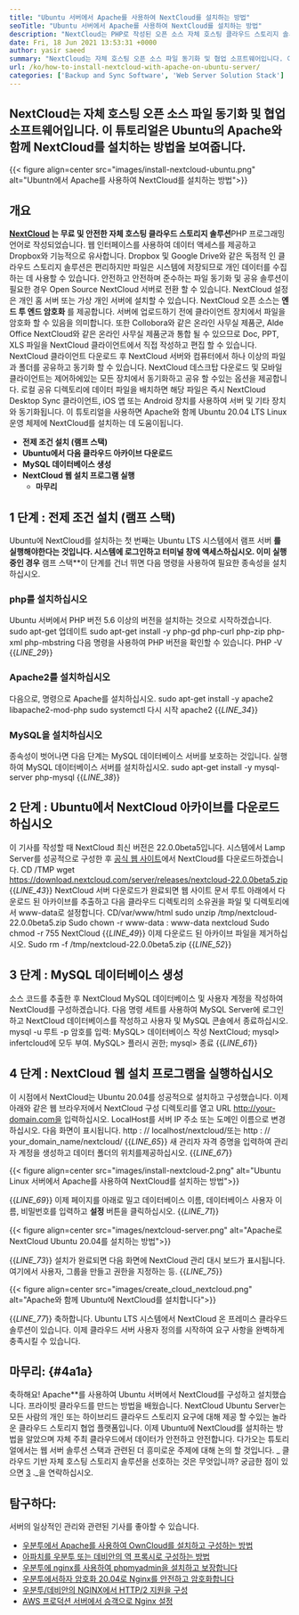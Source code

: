 ```yaml
---
title: "Ubuntu 서버에서 Apache를 사용하여 NextCloud를 설치하는 방법" 
seoTitle: "Ubuntu 서버에서 Apache를 사용하여 NextCloud를 설치하는 방법" 
description: "NextCloud는 PHP로 작성된 오픈 소스 자체 호스팅 클라우드 스토리지 솔루션입니다. 이 기사는 Ubuntu의 Apache와 함께 NextCloud를 설치하는 방법을 보여줍니다." 
date: Fri, 18 Jun 2021 13:53:31 +0000
author: yasir saeed
summary: "NextCloud는 자체 호스팅 오픈 소스 파일 동기화 및 협업 소프트웨어입니다. 이 튜토리얼은 Ubuntu의 Apache와 함께 NextCloud를 설치하는 방법을 보여줍니다." 
url: /ko/how-to-install-nextcloud-with-apache-on-ubuntu-server/
categories: ['Backup and Sync Software', 'Web Server Solution Stack']
---
```


## NextCloud는 자체 호스팅 오픈 소스 파일 동기화 및 협업 소프트웨어입니다. 이 튜토리얼은 Ubuntu의 Apache와 함께 NextCloud를 설치하는 방법을 보여줍니다.

{{< figure align=center src="images/install-nextcloud-ubuntu.png" alt="Ubuntn에서 Apache를 사용하여 NextCloud를 설치하는 방법">}}


## **개요** 
**[NextCloud][1] **는 무료 및 안전한** 자체 호스팅 클라우드 스토리지 솔루션**PHP 프로그래밍 언어로 작성되었습니다. 웹 인터페이스를 사용하여 데이터 액세스를 제공하고 Dropbox와 기능적으로 유사합니다. Dropbox 및 Google Drive와 같은 독점적 인 클라우드 스토리지 솔루션은 편리하지만 파일은 시스템에 저장되므로 개인 데이터를 수집하는 데 사용할 수 있습니다. 안전하고 안전하며 준수하는 파일 동기화 및 공유 솔루션이 필요한 경우 Open Source NextCloud 서버로 전환 할 수 있습니다. NextCloud 설정은 개인 홈 서버 또는 가상 개인 서버에 설치할 수 있습니다.
NextCloud 오픈 소스는 **엔드 투 엔드 암호화** 를 제공합니다. 서버에 업로드하기 전에 클라이언트 장치에서 파일을 암호화 할 수 있음을 의미합니다. 또한 Collobora와 같은 온라인 사무실 제품군, Alde Office NextCloud와 같은 온라인 사무실 제품군과 통합 될 수 있으므로 Doc, PPT, XLS 파일을 NextCloud 클라이언트에서 직접 작성하고 편집 할 수 있습니다. NextCloud 클라이언트 다운로드 후 NextCloud 서버와 컴퓨터에서 하나 이상의 파일과 폴더를 공유하고 동기화 할 수 있습니다. NextCloud 데스크탑 다운로드 및 모바일 클라이언트는 제어하에있는 모든 장치에서 동기화하고 공유 할 수있는 옵션을 제공합니다. 로컬 공유 디렉토리에 데이터 파일을 배치하면 해당 파일은 즉시 NextCloud Desktop Sync 클라이언트, iOS 앱 또는 Android 장치를 사용하여 서버 및 기타 장치와 동기화됩니다.
이 튜토리얼을 사용하면 Apache와 함께 Ubuntu 20.04 LTS Linux 운영 체제에 NextCloud를 설치하는 데 도움이됩니다.
* **전제 조건 설치 (램프 스택)** 
* **Ubuntu에서 다음 클라우드 아카이브 다운로드** 
* **MySQL 데이터베이스 생성** 
* **NextCloud 웹 설치 프로그램 실행** 
  * **마무리** 

## 1 단계 : 전제 조건 설치 (램프 스택)
Ubuntu에 NextCloud를 설치하는 첫 번째는 Ubuntu LTS 시스템에서 램프 서버 **를 실행해야한다는 것입니다. 시스템에 로그인하고 터미널 창에 액세스하십시오. 이미 실행중인 경우** 램프 스택**이 단계를 건너 뛰면 다음 명령을 사용하여 필요한 종속성을 설치하십시오.

### php를 설치하십시오
Ubuntu 서버에서 PHP 버전 5.6 이상의 버전을 설치하는 것으로 시작하겠습니다.
sudo apt-get 업데이트
sudo apt-get install -y php-gd php-curl php-zip php-xml php-mbstring
다음 명령을 사용하여 PHP 버전을 확인할 수 있습니다.
PHP -V
{{_LINE_29_}}

### Apache2를 설치하십시오
다음으로, 명령으로 Apache를 설치하십시오.
sudo apt-get install -y apache2 libapache2-mod-php
sudo systemctl 다시 시작 apache2
{{_LINE_34_}}

### MySQL을 설치하십시오
종속성이 벗어나면 다음 단계는 MySQL 데이터베이스 서버를 보호하는 것입니다. 실행하여 MySQL 데이터베이스 서버를 설치하십시오.
sudo apt-get install -y mysql-server php-mysql
{{_LINE_38_}}

## 2 단계 : Ubuntu에서 NextCloud 아카이브를 다운로드하십시오
이 기사를 작성할 때 NextCloud 최신 버전은 22.0.0beta5입니다. 시스템에서 Lamp Server를 성공적으로 구성한 후 [공식 웹 사이트][2]에서 NextCloud를 다운로드하겠습니다.
CD /TMP
wget https://download.nextcloud.com/server/releases/nextcloud-22.0.0beta5.zip
{{_LINE_43_}}
NextCloud 서버 다운로드가 완료되면 웹 사이트 문서 루트 아래에서 다운로드 된 아카이브를 추출하고 다음 클라우드 디렉토리의 소유권을 파일 및 디렉토리에서 www-data로 설정합니다.
CD/var/www/html
sudo unzip /tmp/nextcloud-22.0.0beta5.zip
Sudo chown -r www-data : www-data nextcloud
Sudo chmod -r 755 NextCloud
{{_LINE_49_}}
이제 다운로드 된 아카이브 파일을 제거하십시오.
Sudo rm -f /tmp/nextcloud-22.0.0beta5.zip
{{_LINE_52_}}

## 3 단계 : MySQL 데이터베이스 생성
소스 코드를 추출한 후 NextCloud MySQL 데이터베이스 및 사용자 계정을 작성하여 NextCloud를 구성하겠습니다. 다음 명령 세트를 사용하여 MySQL Server에 로그인하고 NextCloud 데이터베이스를 작성하고 사용자 및 MySQL 콘솔에서 종료하십시오.
mysql -u 루트 -p
암호를 입력:
MySQL> 데이터베이스 작성 NextCloud;
mysql> infertcloud에 모두 부여.
MySQL> 플러시 권한;
mysql> 종료
{{_LINE_61_}}

## 4 단계 : NextCloud 웹 설치 프로그램을 실행하십시오
이 시점에서 NextCloud는 Ubuntu 20.04를 성공적으로 설치하고 구성했습니다. 이제 아래와 같은 웹 브라우저에서 NextCloud 구성 디렉토리를 열고 URL http://your-domain.com을 입력하십시오. LocalHost를 서버 IP 주소 또는 도메인 이름으로 변경하십시오. 다음 화면이 표시됩니다.
http : // localhost/nextcloud/또는 http : // your_domain_name/nextcloud/
{{_LINE_65_}}
새 관리자 자격 증명을 입력하여 관리자 계정을 생성하고 데이터 폴더의 위치를 ​​제공하십시오.
{{_LINE_67_}}

{{< figure align=center src="images/install-nextcloud-2.png" alt="Ubuntu Linux 서버에서 Apache를 사용하여 NextCloud를 설치하는 방법">}}

{{_LINE_69_}}
이제 페이지를 아래로 밀고 데이터베이스 이름, 데이터베이스 사용자 이름, 비밀번호를 입력하고 **설정** 버튼을 클릭하십시오.
{{_LINE_71_}}

{{< figure align=center src="images/nextcloud-server.png" alt="Apache로 NextCloud Ubuntu 20.04를 설치하는 방법">}}

{{_LINE_73_}}
설치가 완료되면 다음 화면에 NextCloud 관리 대시 보드가 표시됩니다. 여기에서 사용자, 그룹을 만들고 권한을 지정하는 등.
{{_LINE_75_}}

{{< figure align=center src="images/create_cloud_nextcloud.png" alt="Apache와 함께 Ubuntu에 NextCloud를 설치합니다">}}

{{_LINE_77_}}
축하합니다. Ubuntu LTS 시스템에서 NextCloud 온 프레미스 클라우드 솔루션이 있습니다. 이제 클라우드 서버 사용자 정의를 시작하여 요구 사항을 완벽하게 충족시킬 수 있습니다.

## **마무리:**  {#4a1a}

축하해요! Apache**를 사용하여 Ubuntu 서버에서 NextCloud를 구성하고 설치했습니다. 프라이빗 클라우드를 만드는 방법을 배웠습니다. NextCloud Ubuntu Server는 모든 사람의 개인 또는 하이브리드 클라우드 스토리지 요구에 대해 제공 할 수있는 놀라운 클라우드 스토리지 협업 플랫폼입니다. 이제 Ubuntu에 NextCloud를 설치하는 방법을 알았으며 자체 주최 클라우드에서 데이터가 안전하고 안전합니다. 다가오는 튜토리얼에서는 웹 서버 솔루션 스택과 관련된 더 흥미로운 주제에 대해 논의 할 것입니다.
_ 클라우드 기반 자체 호스팅 스토리지 솔루션을 선호하는 것은 무엇입니까? 궁금한 점이 있으면 [3] ._을 연락하십시오.

## 탐구하다:
서버의 일상적인 관리와 관련된 기사를 좋아할 수 있습니다.
  * [우분투에서 Apache를 사용하여 OwnCloud를 설치하고 구성하는 방법][4]
  * [아파치를 우분투 또는 데비안의 역 프록시로 구성하는 방법][5]
  * [우분투에 nginx를 사용하여 phpmyadmin을 설치하고 보장합니다][6]
  * [우분투에서하자 암호화 20.04로 Nginx를 안전하고 암호화합니다][7]
  * [우분투/데비안의 NGINX에서 HTTP/2 지원을 구성][8]
  * [AWS 프로덕션 서버에서 승객으로 Nginx 설정][9]



[1]: https://nextcloud.com/
[2]: https://nextcloud.com/install/
[3]: mailto:yasir.saeed@aspose.com
[4]: https://blog.containerize.com/backup-and-sync-software/how-to-install-and-configure-owncloud-with-apache-on-ubuntu/
[5]: https://blog.containerize.com/web-server-solution-stack/how-to-configure-apache-as-a-reverse-proxy-for-ubuntudebian/
[6]: https://blog.containerize.com/web-server-solution-stack/how-to-install-and-secure-phpmyadmin-with-nginx-on-ubuntu/
[7]: https://blog.containerize.com/web-server-solution-stack/how-to-secure-nginx-with-letsencrypt-on-ubuntu-20-04/
[8]: https://blog.containerize.com/web-server-solution-stack/how-to-configure-http2-support-in-nginx-on-ubuntudebian/
[9]: https://blog.containerize.com/web-server-solution-stack/how-to-setup-nginx-with-passenger-on-aws-production-server/
